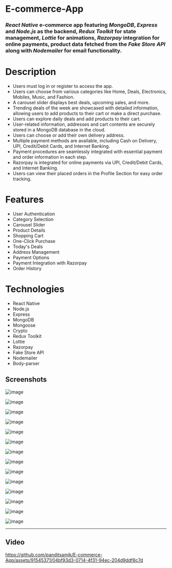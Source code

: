 # E-commerce-App
### *React Native* e-commerce app featuring *MongoDB*, *Express* and *Node.js* as the backend, *Redux Toolkit* for state management, *Lottie* for animations, *Razorpay* integration for online payments, product data fetched from the *Fake Store API* along with *Nodemailer* for email functionality.



# Description

- Users must log in or register to access the app.
- Users can choose from various categories like Home, Deals, Electronics, Mobiles, Music, and Fashion.
- A carousel slider displays best deals, upcoming sales, and more.
- Trending deals of the week are showcased with detailed information, allowing users to add products to their cart or make a direct purchase.
- Users can explore daily deals and add products to their cart.
- User-related information, addresses and cart contents are securely stored in a MongoDB database in the cloud.
- Users can choose or add their own delivery address.
- Multiple payment methods are available, including Cash on Delivery, UPI, Credit/Debit Cards, and Internet Banking.
- Payment procedures are seamlessly integrated with essential payment and order information in each step.
- Razorpay is integrated for online payments via UPI, Credit/Debit Cards, and Internet Banking.
- Users can view their placed orders in the Profile Section for easy order tracking.

  

# Features

- User Authentication
- Category Selection
- Carousel Slider
- Product Details
- Shopping Cart
- One-Click Purchase
- Today's Deals
- Address Management
- Payment Options
- Payment Integration with Razorpay
- Order History



# Technologies

- React Native
- Node.js
- Express
- MongoDB
- Mongoose
- Crypto
- Redux Toolkit
- Lottie
- Razorpay
- Fake Store API
- Nodemailer
- Body-parser



## Screenshots

![image](https://github.com/panditsamik/E-commerce-App/assets/91545371/3f848e9d-e906-4b95-b924-f5b89dee532f)



![image](https://github.com/panditsamik/E-commerce-App/assets/91545371/de534f00-fe82-4d24-a100-00c98d58b4ea)



![image](https://github.com/panditsamik/E-commerce-App/assets/91545371/973b7dc1-4b5f-464a-bc6e-f0b9ec75abe4)



![image](https://github.com/panditsamik/E-commerce-App/assets/91545371/7b978422-9b61-4860-b11f-04566a0059a3)



![image](https://github.com/panditsamik/E-commerce-App/assets/91545371/0edd7878-2dc2-4802-9002-e165224b35da)



![image](https://github.com/panditsamik/E-commerce-App/assets/91545371/335d73e1-e37c-424c-a60a-b0b633a97430)



![image](https://github.com/panditsamik/E-commerce-App/assets/91545371/26155aed-f208-4c1c-8ba1-ecc1e0106ca2)



![image](https://github.com/panditsamik/E-commerce-App/assets/91545371/9a1203de-dd86-4bee-9584-a4323152278a)



![image](https://github.com/panditsamik/E-commerce-App/assets/91545371/758ddc01-6871-457f-b766-0818d79b502d)



![image](https://github.com/panditsamik/E-commerce-App/assets/91545371/6ad8c384-9c16-4193-b347-9f628eff3b35)



![image](https://github.com/panditsamik/E-commerce-App/assets/91545371/2b323280-375f-43f8-a257-1cb9a9bd6ecf)



![image](https://github.com/panditsamik/E-commerce-App/assets/91545371/29ccf749-052c-461d-8c40-64e548b93246)



![image](https://github.com/panditsamik/E-commerce-App/assets/91545371/459cd765-3425-4cfe-96ec-c7f839b6d821)



![image](https://github.com/panditsamik/E-commerce-App/assets/91545371/abcfda2b-26a5-40a5-8e8e-aaf7a97d5b64)

---

## Video


https://github.com/panditsamik/E-commerce-App/assets/91545371/04bf93d3-0714-4f31-94ec-204d9ddf8c7d


